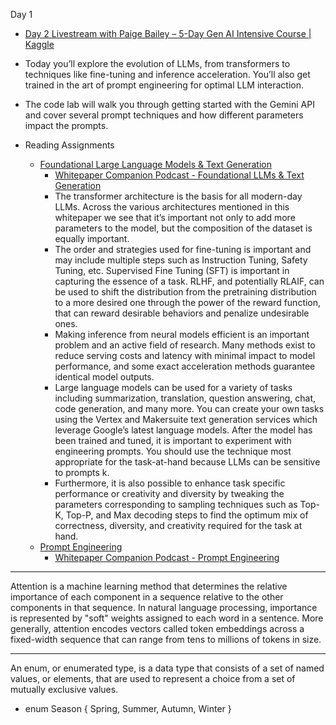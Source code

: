 Day 1

* [Day 2 Livestream with Paige Bailey – 5-Day Gen AI Intensive Course | Kaggle](https://www.youtube.com/live/86GZC56rQCc?si=DbYJe8mzo4YwS_r4)

* Today you’ll explore the evolution of LLMs, from transformers to techniques like fine-tuning and inference acceleration. You’ll also get trained in the art of prompt engineering for optimal LLM interaction.

* The code lab will walk you through getting started with the Gemini API and cover several prompt techniques and how different parameters impact the prompts.

* Reading Assignments
  * [Foundational Large Language Models & Text Generation](https://www.kaggle.com/whitepaper-foundational-llm-and-text-generation)
    * [Whitepaper Companion Podcast - Foundational LLMs & Text Generation](https://youtu.be/mQDlCZZsOyo?si=FKp3Uhz_c_uLoG7E)
    * The transformer architecture is the basis for all modern-day LLMs. Across the various
      architectures mentioned in this whitepaper we see that it’s important not only to add more
      parameters to the model, but the composition of the dataset is equally important.
    * The order and strategies used for fine-tuning is important and may include multiple steps
      such as Instruction Tuning, Safety Tuning, etc. Supervised Fine Tuning (SFT) is important
      in capturing the essence of a task. RLHF, and potentially RLAIF, can be used to shift the
      distribution from the pretraining distribution to a more desired one through the power of
      the reward function, that can reward desirable behaviors and penalize undesirable ones.
    * Making inference from neural models efficient is an important problem and an active
      field of research. Many methods exist to reduce serving costs and latency with minimal
      impact to model performance, and some exact acceleration methods guarantee identical
      model outputs.
    * Large language models can be used for a variety of tasks including summarization,
      translation, question answering, chat, code generation, and many more. You can
      create your own tasks using the Vertex and Makersuite text generation services which
      leverage Google’s latest language models. After the model has been trained and tuned,
      it is important to experiment with engineering prompts. You should use the technique
      most appropriate for the task-at-hand because LLMs can be sensitive to prompts k.
    * Furthermore, it is also possible to enhance task specific performance or creativity and
      diversity by tweaking the parameters corresponding to sampling techniques such as
      Top-K, Top-P, and Max decoding steps to find the optimum mix of correctness, diversity,
      and creativity required for the task at hand.
  * [Prompt Engineering](https://www.kaggle.com/whitepaper-prompt-engineering)
    * [Whitepaper Companion Podcast - Prompt Engineering](https://youtu.be/F_hJ2Ey4BNc?si=wMn_Z0a7KZaUvxZV) 

- - - -

Attention is a machine learning method that determines the relative importance of each component in a sequence relative to the other components in that sequence. In natural language processing, importance is represented by "soft" weights assigned to each word in a sentence. More generally, attention encodes vectors called token embeddings across a fixed-width sequence that can range from tens to millions of tokens in size.

- - - -
An enum, or enumerated type, is a data type that consists of a set of named values, or elements, that are used to represent a choice from a set of mutually exclusive values.
* enum Season { Spring, Summer, Autumn, Winter }

